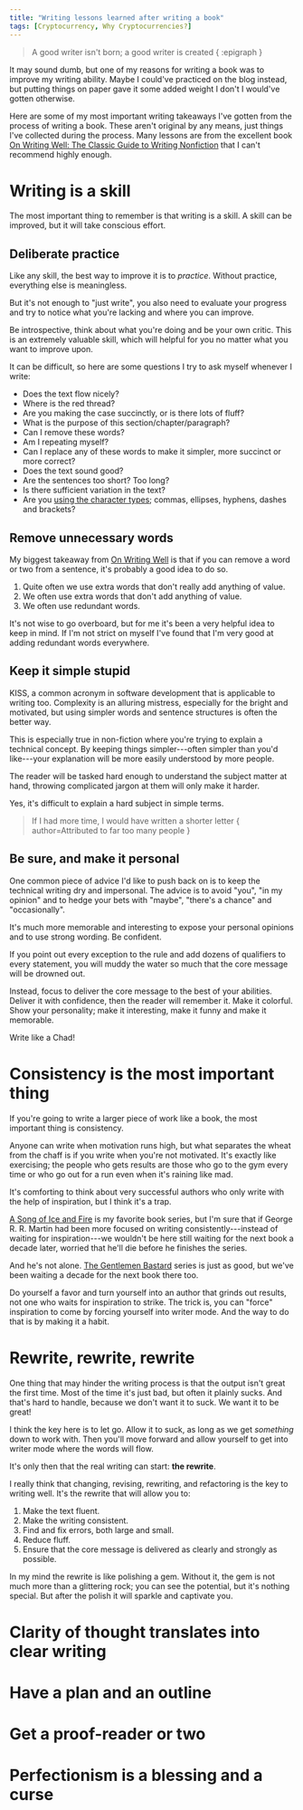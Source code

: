 ```yaml
---
title: "Writing lessons learned after writing a book"
tags: [Cryptocurrency, Why Cryptocurrencies?]
---
```


> A good writer isn't born; a good writer is created
{ :epigraph }

It may sound dumb, but one of my reasons for writing a book was to improve my writing ability.
Maybe I could've practiced on the blog instead, but putting things on paper gave it some added weight I don't I would've gotten otherwise.

Here are some of my most important writing takeaways I've gotten from the process of writing a book.
These aren't original by any means, just things I've collected during the process.
Many lessons are from the excellent book [On Writing Well: The Classic Guide to Writing Nonfiction][writing-well] that I can't recommend highly enough.

# Writing is a skill

The most important thing to remember is that writing is a skill.
A skill can be improved, but it will take conscious effort.

## Deliberate practice

Like any skill, the best way to improve it is to *practice*.
Without practice, everything else is meaningless.

But it's not enough to "just write", you also need to evaluate your progress and try to notice what you're lacking and where you can improve.

Be introspective, think about what you're doing and be your own critic.
This is an extremely valuable skill, which will helpful for you no matter what you want to improve upon.

It can be difficult, so here are some questions I try to ask myself whenever I write:

- Does the text flow nicely?
- Where is the red thread?
- Are you making the case succinctly, or is there lots of fluff?
- What is the purpose of this section/chapter/paragraph?
- Can I remove these words?
- Am I repeating myself?
- Can I replace any of these words to make it simpler, more succinct or more correct?
- Does the text sound good?
- Are the sentences too short? Too long?
- Is there sufficient variation in the text?
- Are you [using the character types][types]; commas, ellipses, hyphens, dashes and brackets?


## Remove unnecessary words

My biggest takeaway from [On Writing Well][writing-well] is that if you can remove a word or two from a sentence, it's probably a good idea to do so.

1. Quite often we use extra words that don't really add anything of value.
1. We often use extra words that don't add anything of value.
1. We often use redundant words.

It's not wise to go overboard, but for me it's been a very helpful idea to keep in mind.
If I'm not strict on myself I've found that I'm very good at adding redundant words everywhere.

## Keep it simple stupid

KISS, a common acronym in software development that is applicable to writing too.
Complexity is an alluring mistress, especially for the bright and motivated,
but using simpler words and sentence structures is often the better way.

This is especially true in non-fiction where you're trying to explain a technical concept.
By keeping things simpler---often simpler than you'd like---your explanation will be more easily understood by more people.

The reader will be tasked hard enough to understand the subject matter at hand, throwing complicated jargon at them will only make it harder.

Yes, it's difficult to explain a hard subject in simple terms.

> If I had more time, I would have written a shorter letter
{ author=Attributed to far too many people }


## Be sure, and make it personal

One common piece of advice I'd like to push back on is to keep the technical writing dry and impersonal.
The advice is to avoid "you", "in my opinion" and to hedge your bets with "maybe", "there's a chance" and "occasionally".

It's much more memorable and interesting to expose your personal opinions and to use strong wording.
Be confident.

If you point out every exception to the rule and add dozens of qualifiers to every statement, you will muddy the water so much that the core message will be drowned out.

Instead, focus to deliver the core message to the best of your abilities.
Deliver it with confidence, then the reader will remember it.
Make it colorful.
Show your personality; make it interesting, make it funny and make it memorable.

Write like a Chad!

# Consistency is the most important thing

If you're going to write a larger piece of work like a book, the most important thing is consistency.

Anyone can write when motivation runs high, but what separates the wheat from the chaff is if you write when you're not motivated.
It's exactly like exercising; the people who gets results are those who go to the gym every time or who go out for a run even when it's raining like mad.

It's comforting to think about very successful authors who only write with the help of inspiration, but I think it's a trap.

[A Song of Ice and Fire][] is my favorite book series, but I'm sure that if George R. R. Martin had been more focused on writing consistently---instead of waiting for inspiration---we wouldn't be here still waiting for the next book a decade later, worried that he'll die before he finishes the series.

And he's not alone. [The Gentlemen Bastard][] series is just as good, but we've been waiting a decade for the next book there too.

Do yourself a favor and turn yourself into an author that grinds out results, not one who waits for inspiration to strike.
The trick is, you can "force" inspiration to come by forcing yourself into writer mode.
And the way to do that is by making it a habit.


# Rewrite, rewrite, rewrite

One thing that may hinder the writing process is that the output isn't great the first time.
Most of the time it's just bad, but often it plainly sucks.
And that's hard to handle, because we don't want it to suck.
We want it to be great!

I think the key here is to let go.
Allow it to suck, as long as we get *something* down to work with.
Then you'll move forward and allow yourself to get into writer mode where the words will flow.

It's only then that the real writing can start: **the rewrite**.

I really think that changing, revising, rewriting, and refactoring is the key to writing well.
It's the rewrite that will allow you to:

1. Make the text fluent.
1. Make the writing consistent.
1. Find and fix errors, both large and small.
1. Reduce fluff.
1. Ensure that the core message is delivered as clearly and strongly as possible.

In my mind the rewrite is like polishing a gem.
Without it, the gem is not much more than a glittering rock;
you can see the potential, but it's nothing special.
But after the polish it will sparkle and captivate you.

# Clarity of thought translates into clear writing

# Have a plan and an outline

# Get a proof-reader or two

# Perfectionism is a blessing and a curse

[writing-well]: https://www.goodreads.com/book/show/53343.On_Writing_Well
[types]: https://practicaltypography.com/type-composition.html
[A Song of Ice and Fire]: https://www.goodreads.com/series/43790-a-song-of-ice-and-fire
[The Gentlemen Bastard]: https://www.goodreads.com/series/43531-gentleman-bastard
